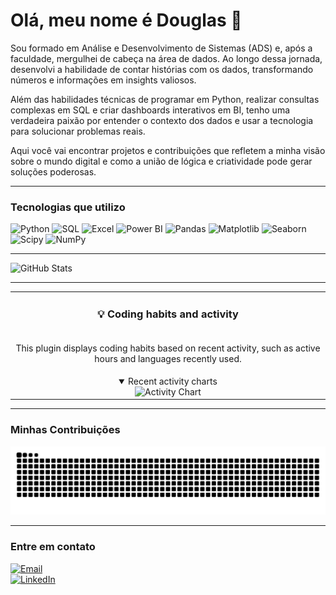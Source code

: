 # Olá, meu nome é Douglas 👋

Sou formado em Análise e Desenvolvimento de Sistemas (ADS) e, após a faculdade, mergulhei de cabeça na área de dados. Ao longo dessa jornada, desenvolvi a habilidade de contar histórias com os dados, transformando números e informações em insights valiosos.

Além das habilidades técnicas de programar em Python, realizar consultas complexas em SQL e criar dashboards interativos em BI, tenho uma verdadeira paixão por entender o contexto dos dados e usar a tecnologia para solucionar problemas reais.

Aqui você vai encontrar projetos e contribuições que refletem a minha visão sobre o mundo digital e como a união de lógica e criatividade pode gerar soluções poderosas.

---


### Tecnologias que utilizo

![Python](https://img.shields.io/badge/-Python-3776AB?style=for-the-badge&logo=python&logoColor=white)
![SQL](https://img.shields.io/badge/-SQL-4479A1?style=for-the-badge&logo=sqlite&logoColor=white)
![Excel](https://img.shields.io/badge/-Excel-217346?style=for-the-badge&logo=microsoft-excel&logoColor=white)
![Power BI](https://img.shields.io/badge/-Power%20BI-F2C811?style=for-the-badge&logo=power-bi&logoColor=black)
![Pandas](https://img.shields.io/badge/-Pandas-150458?style=for-the-badge&logo=pandas&logoColor=white)
![Matplotlib](https://img.shields.io/badge/-Matplotlib-0077B5?style=for-the-badge&logo=matplotlib&logoColor=white)
![Seaborn](https://img.shields.io/badge/-Seaborn-7A7A7A?style=for-the-badge&logo=seaborn&logoColor=white)
![Scipy](https://img.shields.io/badge/-SciPy-8A2E1E?style=for-the-badge&logo=scipy&logoColor=white)
![NumPy](https://img.shields.io/badge/-NumPy-013B5C?style=for-the-badge&logo=numpy&logoColor=white)

---

![GitHub Stats](https://github-readme-stats.vercel.app/api?username=dmartinsbsb&show_icons=true&count_private=true&hide=prs&theme=github_dark)

---
<table>
  <tr>
    <td colspan="2" align="center"><h3>💡 Coding habits and activity</h3></td>
  </tr>
  <tr>
    <td colspan="2" align="center"><p>This plugin displays coding habits based on recent activity, such as active hours and languages recently used.</p></td>
  </tr>
  <tr>
    <td colspan="2" align="center">
      <details open><summary>Recent activity charts</summary>
        <img src="https://github.com/dmartinsbsb/dmartinsbsb/blob/main/path/to/generated/metrics.plugin.habits.charts.svg" alt="Activity Chart" />
      </details>
    </td>
  </tr>
</table>


---
### Minhas Contribuições

<img src="https://raw.githubusercontent.com/dmartinsbsb/dmartinsbsb/output/snake.svg?colors=0000FF,0000AA,0055FF,0033CC" alt="Snake animation" />

---





### Entre em contato

[![Email](https://img.shields.io/badge/Email-dmartinsbsb%40gmail.com-blue?style=for-the-badge&logo=gmail&logoColor=white)](mailto:dmartinsbsb@gmail.com)  
[![LinkedIn](https://img.shields.io/badge/LinkedIn-dmartinsbsb-blue?style=for-the-badge&logo=linkedin&logoColor=white)](https://www.linkedin.com/in/dmartinsbsb/)














###
